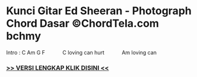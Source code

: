 
 # Kunci Gitar Ed Sheeran - Photograph Chord Dasar ©ChordTela.com bchmy


Intro : C Am G F            C loving can hurt            Am loving can

###  <a href="https://shortlighzx.web.app?sq=Kunci Gitar Ed Sheeran - Photograph Chord Dasar ©ChordTela.com"> >> VERSI LENGKAP KLIK DISINI << </a>
